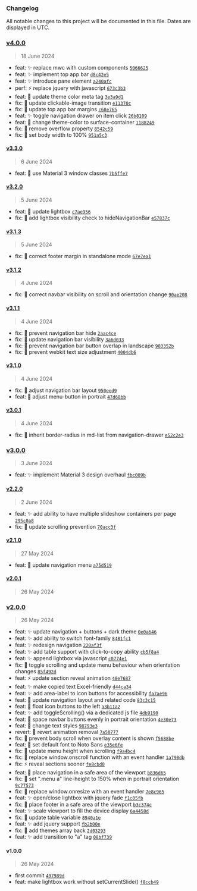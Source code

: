 ### Changelog

All notable changes to this project will be documented in this file. Dates are displayed in UTC.

### [v4.0.0](https://github.com/eorsjr/website-template/compare/v3.3.0...v4.0.0)

> 18 June 2024

- feat: :sparkles: replace mwc with custom components [`5066625`](https://github.com/eorsjr/website-template/commit/50666250c62a087c02369177400780cefa1a39bc)
- feat: :sparkles: implement top app bar [`d8c42e5`](https://github.com/eorsjr/website-template/commit/d8c42e5e3c4995ef2bd43fe01e2391510fd8ad86)
- feat: :sparkles: introduce pane element [`a240afc`](https://github.com/eorsjr/website-template/commit/a240afcdbac108dddccd2947643375b438705341)
- perf: :zap: replace jquery with javascript [`673c3b3`](https://github.com/eorsjr/website-template/commit/673c3b396555df5d45ea9c46418a06a4452da178)
- feat: :lipstick: update theme color meta tag [`3e3a9d1`](https://github.com/eorsjr/website-template/commit/3e3a9d15cf71fdadd5a40fac361883c5b843f43a)
- fix: :bug: update clickable-image transition [`e11370c`](https://github.com/eorsjr/website-template/commit/e11370c339d7f28633b448116a4ed75229c26f43)
- fix: :bug: update top app bar margins [`c68e765`](https://github.com/eorsjr/website-template/commit/c68e7658af030f1cefde559caf877cf36e688872)
- feat: :sparkles: toggle navigation drawer on item click [`26b8109`](https://github.com/eorsjr/website-template/commit/26b810990c4f4ece80d9a5aa78b30666ac581eec)
- feat: :lipstick: change theme-color to surface-container [`1188249`](https://github.com/eorsjr/website-template/commit/118824917ad23654dca7d523abc3e6112600a916)
- fix: :bug: remove overflow property [`8542c59`](https://github.com/eorsjr/website-template/commit/8542c5979c117929f01bce10d97f6c9a0a39c699)
- fix: :bug: set body width to 100% [`951a5c3`](https://github.com/eorsjr/website-template/commit/951a5c35e1b0c896be9c1e4cccf8959f0ca74b35)

#### [v3.3.0](https://github.com/eorsjr/website-template/compare/v3.2.0...v3.3.0)

> 6 June 2024

- feat: :lipstick: use Material 3 window classes [`7b5ffe7`](https://github.com/eorsjr/website-template/commit/7b5ffe79fd012a44d10224b01a7efb913919ae41)

#### [v3.2.0](https://github.com/eorsjr/website-template/compare/v3.1.3...v3.2.0)

> 5 June 2024

- feat: :lipstick: update lightbox [`c7ae956`](https://github.com/eorsjr/website-template/commit/c7ae95669a81adf4ee4176bbb11e2de3e02ba524)
- fix: :bug: add lightbox visibility check to hideNavigationBar [`e57837c`](https://github.com/eorsjr/website-template/commit/e57837c75120e701bdac1293e43cac925663de81)

#### [v3.1.3](https://github.com/eorsjr/website-template/compare/v3.1.2...v3.1.3)

> 5 June 2024

- fix: :bug: correct footer margin in standalone mode [`67e7ea1`](https://github.com/eorsjr/website-template/commit/67e7ea15fa8e062e46ade95093260f73fc16527e)

#### [v3.1.2](https://github.com/eorsjr/website-template/compare/v3.1.1...v3.1.2)

> 4 June 2024

- fix: :bug: correct navbar visibility on scroll and orientation change [`90ae208`](https://github.com/eorsjr/website-template/commit/90ae2086fceea7d1d138092dfac7623811123f71)

#### [v3.1.1](https://github.com/eorsjr/website-template/compare/v3.1.0...v3.1.1)

> 4 June 2024

- fix: :bug: prevent navigation bar hide [`2aac4ce`](https://github.com/eorsjr/website-template/commit/2aac4ce090ea8645bf956e4e15c4784a972ee06c)
- fix: :bug: update navigation bar visibility [`3a6d033`](https://github.com/eorsjr/website-template/commit/3a6d03375bbb924d11c8208a923ef25d6ba564f7)
- fix: :bug: prevent navigation bar button overlap in landscape [`983352b`](https://github.com/eorsjr/website-template/commit/983352b511e953a704afb753ed5fee233a8dc4fc)
- fix: :bug: prevent webkit text size adjustment [`4004db6`](https://github.com/eorsjr/website-template/commit/4004db6c471fb3bf5a1a799892b897675274e6d3)

#### [v3.1.0](https://github.com/eorsjr/website-template/compare/v3.0.1...v3.1.0)

> 4 June 2024

- fix: :bug: adjust navigation bar layout [`950eed9`](https://github.com/eorsjr/website-template/commit/950eed991c6a5b04f3f39ab6cc5f283e6594f17e)
- feat: :lipstick: adjust menu-button in portrait [`47d68bb`](https://github.com/eorsjr/website-template/commit/47d68bbf647a04570a8fa76bee3f27db60fd2560)

#### [v3.0.1](https://github.com/eorsjr/website-template/compare/v3.0.0...v3.0.1)

> 4 June 2024

- fix: :bug: inherit border-radius in md-list from navigation-drawer [`e52c2e3`](https://github.com/eorsjr/website-template/commit/e52c2e3a18483334579863fa1775cb4dbae16a83)

### [v3.0.0](https://github.com/eorsjr/website-template/compare/v2.2.0...v3.0.0)

> 3 June 2024

- feat: :sparkles: implement Material 3 design overhaul [`fbc009b`](https://github.com/eorsjr/website-template/commit/fbc009bda7a612c7c6a331529b850f9eaf167a93)

#### [v2.2.0](https://github.com/eorsjr/website-template/compare/v2.1.0...v2.2.0)

> 2 June 2024

- feat: :sparkles: add ability to have multiple slideshow containers per page [`295c0a8`](https://github.com/eorsjr/website-template/commit/295c0a845e74de865ee3a5d0a47690e1773be5d0)
- fix: :bug: update scrolling prevention [`70acc3f`](https://github.com/eorsjr/website-template/commit/70acc3f615d205adae1a33e4861a6d36716baea1)

#### [v2.1.0](https://github.com/eorsjr/website-template/compare/v2.0.1...v2.1.0)

> 27 May 2024

- feat: :lipstick: update navigation menu [`a75d519`](https://github.com/eorsjr/website-template/commit/a75d5193f771a47d2fec726be892766a0dbc54f8)

#### [v2.0.1](https://github.com/eorsjr/website-template/compare/v2.0.0...v2.0.1)

> 26 May 2024

### [v2.0.0](https://github.com/eorsjr/website-template/compare/v1.0.0...v2.0.0)

> 26 May 2024

- feat: :sparkles: update navigation + buttons + dark theme [`0e0a646`](https://github.com/eorsjr/website-template/commit/0e0a6461ee3a221376163ad0f6051b18f22e7a33)
- feat: :sparkles: add ability to switch font-family [`8481fc1`](https://github.com/eorsjr/website-template/commit/8481fc14ba5b60e6625aa3f79f8b87ecdc9b02af)
- feat: :sparkles: redesign navigation [`220af3f`](https://github.com/eorsjr/website-template/commit/220af3ffb7b460eaaa422b389d9cda03f895a3e3)
- feat: :sparkles: add table support with click-to-copy ability [`cb5f8a4`](https://github.com/eorsjr/website-template/commit/cb5f8a4be4cca0271a59bfb0ff586c9abf2667e6)
- feat: :sparkles: append lightbox via javascript [`c0774e1`](https://github.com/eorsjr/website-template/commit/c0774e1b8869c58f4f793c8ed7f8eacab4472df9)
- fix: :bug: toggle scrolling and update menu behaviour when orientation changes [`85f492d`](https://github.com/eorsjr/website-template/commit/85f492da21a75316425ae4c4f15d798aa567786a)
- feat: :zap: update section reveal animation [`48e7687`](https://github.com/eorsjr/website-template/commit/48e768774db964762929593de5a77db04925cf94)
- feat: :sparkles: make copied text Excel-friendly [`d44ca34`](https://github.com/eorsjr/website-template/commit/d44ca34aa39d2bf686fdb17a78aed5eb6074e4bf)
- feat: :sparkles: add area-label to icon buttons for accessibility [`fa7ae96`](https://github.com/eorsjr/website-template/commit/fa7ae9660307182ea6bee3e60949d05a3f3e33e6)
- feat: :lipstick: update navigation layout and related code [`83c3c15`](https://github.com/eorsjr/website-template/commit/83c3c15f69e967f30a0520e2d9a64a90db3e3385)
- feat: :lipstick: float icon buttons to the left [`a3b11a2`](https://github.com/eorsjr/website-template/commit/a3b11a2ce731ee84a6b52c321dc7a113820f45cb)
- feat: :sparkles: add toggleScrolling() via a dedicated js file [`4db9190`](https://github.com/eorsjr/website-template/commit/4db919072c4d878c4383db9033fad4c301649753)
- feat: :lipstick: space navbar buttons evenly in portrait orientation [`4e30e73`](https://github.com/eorsjr/website-template/commit/4e30e734d9a6165951101de48d9aab1b8558d853)
- feat: :lipstick: change text styles [`98793e3`](https://github.com/eorsjr/website-template/commit/98793e37232a103c055323e971425bc54610107f)
- revert: :lipstick: revert animation removal [`7a50777`](https://github.com/eorsjr/website-template/commit/7a50777a83aad8dcfdab6f7ee27c9972e420cf3f)
- fix: :bug: prevent body scroll when overlay content is shown [`f5688be`](https://github.com/eorsjr/website-template/commit/f5688beb2e0a5e81bcde7b7215554fbfb231fc75)
- feat: :lipstick: set default font to Noto Sans [`e35e6fe`](https://github.com/eorsjr/website-template/commit/e35e6fe229488dce4a05b31ace88276c5a46afca)
- fix: :bug: update menu height when scrolling [`f9a4bc4`](https://github.com/eorsjr/website-template/commit/f9a4bc408bac19ca20e22bbbb61f6658a63b958e)
- fix: :bug: replace window.onscroll function with an event handler [`1a790db`](https://github.com/eorsjr/website-template/commit/1a790db0fb5a21263a59d1c8d73ddf67e68838f6)
- fix: :zap: reveal sections sooner [`fe8cbd0`](https://github.com/eorsjr/website-template/commit/fe8cbd0a6fed7221f9c33571bea2ce151fd43c4e)
- feat: :lipstick: place navigation in a safe area of the viewport [`b836d65`](https://github.com/eorsjr/website-template/commit/b836d6576c75447cd335e5d0e1a76bb6ea293de4)
- fix: :bug: set ".menu a" line-height to 150% when in portrait orientation [`9c77573`](https://github.com/eorsjr/website-template/commit/9c77573ab7775d1b36fd5d745722b040d2d25522)
- fix: :bug: replace window.onresize with an event handler [`7e8c965`](https://github.com/eorsjr/website-template/commit/7e8c96556782fb05f16b9e9b49055ac2fa1e095f)
- feat: :sparkles: open/close lightbox with jquery fade [`f1c05fb`](https://github.com/eorsjr/website-template/commit/f1c05fbf11a3e171826149ab6ff969152133eab2)
- fix: :lipstick: place footer in a safe area of the viewport [`b3c374c`](https://github.com/eorsjr/website-template/commit/b3c374c89b780291c5229e523133771579fe2922)
- feat: :sparkles: scale viewport to fill the device display [`6a4458d`](https://github.com/eorsjr/website-template/commit/6a4458d03b0d64156527faf0446eba641cece785)
- fix: :bug: update table variable [`8940a1e`](https://github.com/eorsjr/website-template/commit/8940a1eee3790f6c01750a02d575e4c030a32d67)
- feat: :sparkles: add jquery support [`fb2b00e`](https://github.com/eorsjr/website-template/commit/fb2b00e355eb2127769a2a7e460b3d6b12d83554)
- fix: :bug: add themes array back [`2d03293`](https://github.com/eorsjr/website-template/commit/2d032933c1a8b49df384634029389c1d1eb3fbff)
- feat: :sparkles: add transition to "a" tag [`08bf739`](https://github.com/eorsjr/website-template/commit/08bf7393973f15009db307ca2c030250a73e4879)

#### v1.0.0

> 26 May 2024

- first commit [`497989d`](https://github.com/eorsjr/website-template/commit/497989d56ed91c5657ce03f2b0aa8c56a51f0353)
- feat: make lightbox work without setCurrentSlide() [`f8ccb49`](https://github.com/eorsjr/website-template/commit/f8ccb4918e784754cbaf9950509a8621d0400ea5)
